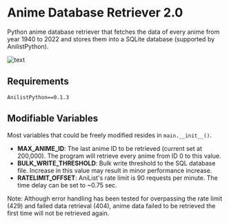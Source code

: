 # Anime Database Retriever 2.0
Python anime database retriever that fetches the data of every anime from year 1940 to 2022 and stores them into a SQLite database (supported by AnilistPython).

![text](https://i.imgur.com/hgL9yeS.png)


## Requirements
```
AnilistPython==0.1.3
```

## Modifiable Variables
Most variables that could be freely modified resides in `main.__init__()`.
- **MAX_ANIME_ID**: The last anime ID to be retrieved (current set at 200,000). The program will retrieve every anime from ID 0 to this value. 
- **BULK_WRITE_THRESHOLD**: Bulk write threshold to the SQL database file. Increase in this value may result in minor performance increase.
- **RATELIMIT_OFFSET**: AniList's rate limit is 90 requests per minute. The time delay can be set to ~0.75 sec.


Note: Although error handling has been tested for overpassing the rate limit (429) and failed data retrieval (404), anime data failed to be retrieved the first time will not be retrieved again.

